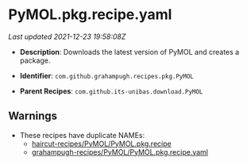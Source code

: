 # PyMOL.pkg.recipe.yaml

_Last updated 2021-12-23 19:58:08Z_

- **Description**: Downloads the latest version of PyMOL and creates a package.

- **Identifier**: `com.github.grahampugh.recipes.pkg.PyMOL`

- **Parent Recipes**: `com.github.its-unibas.download.PyMOL`

## Warnings

- These recipes have duplicate NAMEs:
    - [haircut-recipes/PyMOL/PyMOL.pkg.recipe](/autopkg-dupe-tracker/haircut-recipes/PyMOL/PyMOL.pkg.recipe)
    - [grahampugh-recipes/PyMOL/PyMOL.pkg.recipe.yaml](/autopkg-dupe-tracker/grahampugh-recipes/PyMOL/PyMOL.pkg.recipe.yaml)
